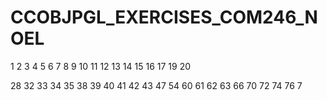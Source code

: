 # CCOBJPGL_EXERCISES_COM246_NOEL


1
2
3
4
5
6
7
8
9
10
11
12
13
14
15
16
17
19
20

28
32
33
34
35
38
39
40
41
42
43
47
54
60
61
62
63
66
70
72
74
76
7
